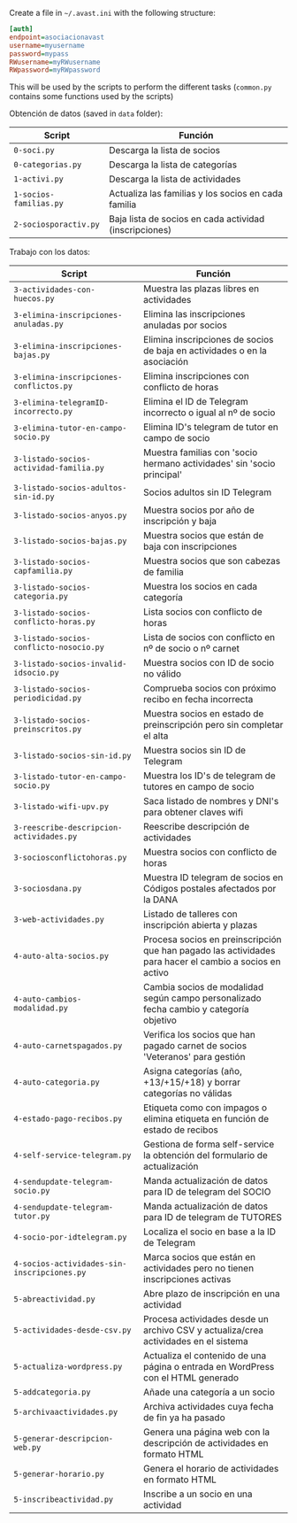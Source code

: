 Create a file in `~/.avast.ini` with the following structure:

```ini
[auth]
endpoint=asociacionavast
username=myusername
password=mypass
RWusername=myRWusername
RWpassword=myRWpassword
```

This will be used by the scripts to perform the different tasks (`common.py` contains some functions used by the scripts)

Obtención de datos (saved in `data` folder):

| Script                 | Función                                                |
| ---------------------- | ------------------------------------------------------ |
| `0-soci.py`            | Descarga la lista de socios                            |
| `0-categorias.py`      | Descarga la lista de categorías                        |
| `1-activi.py`          | Descarga la lista de actividades                       |
| `1-socios-familias.py` | Actualiza las familias y los socios en cada familia    |
| `2-sociosporactiv.py`  | Baja lista de socios en cada actividad (inscripciones) |

Trabajo con los datos:

| Script                                      | Función                                                                                                 |
| ------------------------------------------- | ------------------------------------------------------------------------------------------------------- |
| `3-actividades-con-huecos.py`               | Muestra las plazas libres en actividades                                                                |
| `3-elimina-inscripciones-anuladas.py`       | Elimina las inscripciones anuladas por socios                                                           |
| `3-elimina-inscripciones-bajas.py`          | Elimina inscripciones de socios de baja en actividades o en la asociación                               |
| `3-elimina-inscripciones-conflictos.py`     | Elimina inscripciones con conflicto de horas                                                            |
| `3-elimina-telegramID-incorrecto.py`        | Elimina el ID de Telegram incorrecto o igual al nº de socio                                             |
| `3-elimina-tutor-en-campo-socio.py`         | Elimina ID's telegram de tutor en campo de socio                                                        |
| `3-listado-socios-actividad-familia.py`     | Muestra familias con 'socio hermano actividades' sin 'socio principal'                                  |
| `3-listado-socios-adultos-sin-id.py`        | Socios adultos sin ID Telegram                                                                          |
| `3-listado-socios-anyos.py`                 | Muestra socios por año de inscripción y baja                                                            |
| `3-listado-socios-bajas.py`                 | Muestra socios que están de baja con inscripciones                                                      |
| `3-listado-socios-capfamilia.py`            | Muestra socios que son cabezas de familia                                                               |
| `3-listado-socios-categoria.py`             | Muestra los socios en cada categoría                                                                    |
| `3-listado-socios-conflicto-horas.py`       | Lista socios con conflicto de horas                                                                     |
| `3-listado-socios-conflicto-nosocio.py`     | Lista de socios con conflicto en nº de socio o nº carnet                                                |
| `3-listado-socios-invalid-idsocio.py`       | Muestra socios con ID de socio no válido                                                                |
| `3-listado-socios-periodicidad.py`          | Comprueba socios con próximo recibo en fecha incorrecta                                                 |
| `3-listado-socios-preinscritos.py`          | Muestra socios en estado de preinscripción pero sin completar el alta                                   |
| `3-listado-socios-sin-id.py`                | Muestra socios sin ID de Telegram                                                                       |
| `3-listado-tutor-en-campo-socio.py`         | Muestra los ID's de telegram de tutores en campo de socio                                               |
| `3-listado-wifi-upv.py`                     | Saca listado de nombres y DNI's para obtener claves wifi                                                |
| `3-reescribe-descripcion-actividades.py`    | Reescribe descripción de actividades                                                                    |
| `3-sociosconflictohoras.py`                 | Muestra socios con conflicto de horas                                                                   |
| `3-sociosdana.py`                           | Muestra ID telegram de socios en Códigos postales afectados por la DANA                                 |
| `3-web-actividades.py`                      | Listado de talleres con inscripción abierta y plazas                                                    |
| `4-auto-alta-socios.py`                     | Procesa socios en preinscripción que han pagado las actividades para hacer el cambio a socios en activo |
| `4-auto-cambios-modalidad.py`               | Cambia socios de modalidad según campo personalizado fecha cambio y categoría objetivo                  |
| `4-auto-carnetspagados.py`                  | Verifica los socios que han pagado carnet de socios 'Veteranos' para gestión                            |
| `4-auto-categoria.py`                       | Asigna categorías (año, +13/+15/+18) y borrar categorías no válidas                                     |
| `4-estado-pago-recibos.py`                  | Etiqueta como con impagos o elimina etiqueta en función de estado de recibos                            |
| `4-self-service-telegram.py`                | Gestiona de forma self-service la obtención del formulario de actualización                             |
| `4-sendupdate-telegram-socio.py`            | Manda actualización de datos para ID de telegram del SOCIO                                              |
| `4-sendupdate-telegram-tutor.py`            | Manda actualización de datos para ID de telegram de TUTORES                                             |
| `4-socio-por-idtelegram.py`                 | Localiza el socio en base a la ID de Telegram                                                           |
| `4-socios-actividades-sin-inscripciones.py` | Marca socios que están en actividades pero no tienen inscripciones activas                              |
| `5-abreactividad.py`                        | Abre plazo de inscripción en una actividad                                                              |
| `5-actividades-desde-csv.py`                | Procesa actividades desde un archivo CSV y actualiza/crea actividades en el sistema                     |
| `5-actualiza-wordpress.py`                  | Actualiza el contenido de una página o entrada en WordPress con el HTML generado                        |
| `5-addcategoria.py`                         | Añade una categoría a un socio                                                                          |
| `5-archivaactividades.py`                   | Archiva actividades cuya fecha de fin ya ha pasado                                                      |
| `5-generar-descripcion-web.py`              | Genera una página web con la descripción de actividades en formato HTML                                 |
| `5-generar-horario.py`                      | Genera el horario de actividades en formato HTML                                                        |
| `5-inscribeactividad.py`                    | Inscribe a un socio en una actividad                                                                    |
